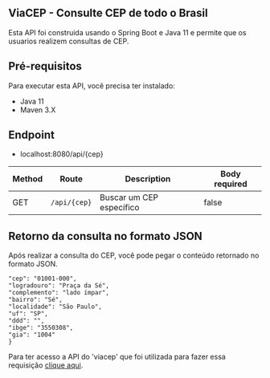 ## ViaCEP - Consulte CEP de todo o Brasil
Esta API foi construida usando o Spring Boot e Java 11 e permite que os usuarios realizem consultas de CEP.

## Pré-requisitos
Para executar esta API, você precisa ter instalado:

- Java 11
- Maven 3.X

## Endpoint
- localhost:8080/api/{cep}

| Method | Route        | Description              | Body required |
|--------|--------------|--------------------------|---------------|
| GET    | `/api/{cep}` | Buscar um CEP específico | false         |

## Retorno da consulta no formato JSON
Após realizar a consulta do CEP, você pode pegar o conteúdo retornado no formato JSON.

```json{
"cep": "01001-000",
"logradouro": "Praça da Sé",
"complemento": "lado ímpar",
"bairro": "Sé",
"localidade": "São Paulo",
"uf": "SP",
"ddd": "",
"ibge": "3550308",
"gia": "1004"
}
```
Para ter acesso a API do 'viacep' que foi utilizada para fazer essa requisição [clique aqui](https://viacep.com.br).
